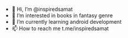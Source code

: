 - 👋 Hi, I’m @inspiredsamat
- 👀 I’m interested in books in fantasy genre
- 🌱 I’m currently learning android development
- 📫 How to reach me t.me/inspiredsamat

<!---
inspiredsamat/inspiredsamat is a ✨ special ✨ repository because its `README.md` (this file) appears on your GitHub profile.
You can click the Preview link to take a look at your changes.
--->
